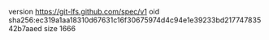 version https://git-lfs.github.com/spec/v1
oid sha256:ec319a1aa18310d67631c16f30675974d4c94e1e39233bd21774783542b7aaed
size 1666
